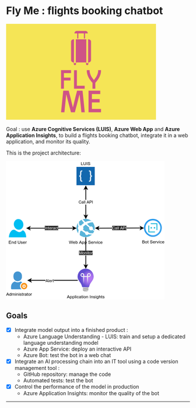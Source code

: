 # Fly Me : flights booking chatbot

![center-img h:450px](media/flyeme.png)

Goal : use **Azure Cognitive Services (LUIS)**, **Azure Web App** and **Azure Application Insights**, to build a flights booking chatbot, integrate it in a web application, and monitor its quality.

This is the project architecture:

![center-img h:450px](media/architecture.drawio.png "Current MVP architecture")

## Goals

-   [x] Integrate model output into a finished product :
    -   Azure Language Understanding - LUIS: train and setup a dedicated language understanding model
    -   Azure App Service: deploy an interactive API
    -   Azure Bot: test the bot in a web chat
-   [x] Integrate an AI processing chain into an IT tool using a code version management tool :
    -   GitHub repository: manage the code
    -   Automated tests: test the bot
-   [x] Control the performance of the model in production
    -   Azure Application Insights: monitor the quality of the bot

---